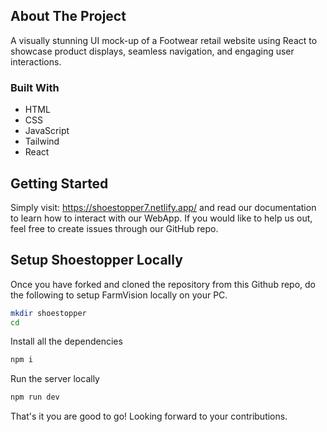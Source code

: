 <!-- ABOUT THE PROJECT -->

## About The Project
 A visually stunning UI mock-up of a Footwear retail website using React to showcase product displays, seamless navigation, and engaging user interactions.

### Built With
- HTML
-  CSS
- JavaScript
- Tailwind
- React
<!-- GETTING STARTED -->

## Getting Started

Simply visit: <a href="https://shoestopper7.netlify.app/">https://shoestopper7.netlify.app/</a> and read our documentation to learn how to interact with our WebApp. If you would like to help us out, feel free to create issues through our GitHub repo.

## Setup Shoestopper Locally
Once you have forked and cloned the repository from this Github repo, do the following to setup FarmVision locally on your PC.
```bash
mkdir shoestopper
cd 
```
Install all the dependencies
```bash
npm i
```

Run the server locally
```bash
npm run dev
```
That's it you are good to go! Looking forward to your contributions.
